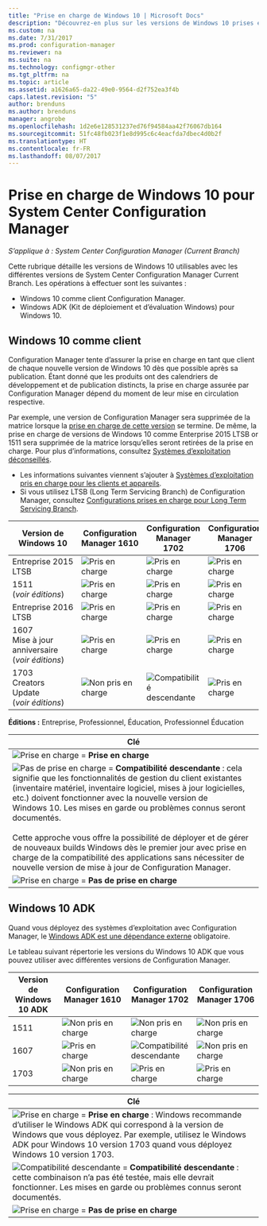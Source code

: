 ```yaml
---
title: "Prise en charge de Windows 10 | Microsoft Docs"
description: "Découvrez-en plus sur les versions de Windows 10 prises en charge comme clients ou pour OSD avec System Center Configuration Manager."
ms.custom: na
ms.date: 7/31/2017
ms.prod: configuration-manager
ms.reviewer: na
ms.suite: na
ms.technology: configmgr-other
ms.tgt_pltfrm: na
ms.topic: article
ms.assetid: a1626a65-da22-49e0-9564-d2f752ea3f4b
caps.latest.revision: "5"
author: brenduns
ms.author: brenduns
manager: angrobe
ms.openlocfilehash: 1d2e6e128531237ed76f94584aa42f76067db164
ms.sourcegitcommit: 51fc48fb023f1e8d995c6c4eacfda7dbec4d0b2f
ms.translationtype: HT
ms.contentlocale: fr-FR
ms.lasthandoff: 08/07/2017
---
```

# <a name="support-for-windows-10-for-system-center-configuration-manager"></a>Prise en charge de Windows 10 pour System Center Configuration Manager  

*S’applique à : System Center Configuration Manager (Current Branch)*


 Cette rubrique détaille les versions de Windows 10 utilisables avec les différentes versions de System Center Configuration Manager Current Branch. Les opérations à effectuer sont les suivantes :
 -  Windows 10 comme client Configuration Manager.
 -  Windows ADK (Kit de déploiement et d’évaluation Windows) pour Windows 10.

## <a name="windows-10-as-a-client"></a>Windows 10 comme client
Configuration Manager tente d’assurer la prise en charge en tant que client de chaque nouvelle version de Windows 10 dès que possible après sa publication. Étant donné que les produits ont des calendriers de développement et de publication distincts, la prise en charge assurée par Configuration Manager dépend du moment de leur mise en circulation respective.

Par exemple, une version de Configuration Manager sera supprimée de la matrice lorsque la [prise en charge de cette version](/sccm/core/servers/manage/current-branch-versions-supported) se termine. De même, la prise en charge de versions de Windows 10 comme Enterprise 2015 LTSB or 1511 sera supprimée de la matrice lorsqu’elles seront retirées de la prise en charge. Pour plus d’informations, consultez [Systèmes d’exploitation déconseillés](/sccm/core/plan-design/changes/removed-and-deprecated-features#deprecated-operating-systems).

-   Les informations suivantes viennent s’ajouter à [Systèmes d’exploitation pris en charge pour les clients et appareils](/sccm/core/plan-design/configs/supported-operating-systems-for-clients-and-devices).
-   Si vous utilisez LTSB (Long Term Servicing Branch) de Configuration Manager, consultez [Configurations prises en charge pour Long Term Servicing Branch](/sccm/core/understand/supported-configurations-for-ltsb).

|Version de Windows 10                    |Configuration Manager 1610          |    Configuration Manager 1702          |    Configuration Manager 1706 |
|---------------------|-----|-----|-----|
|Entreprise 2015 LTSB                   |![Pris en charge](media/green_check.png) |![Pris en charge](media/green_check.png) |![Pris en charge](media/green_check.png) |
|1511  <br />(*voir éditions*)           |![Pris en charge](media/green_check.png) |![Pris en charge](media/green_check.png) |![Pris en charge](media/green_check.png) |
|Entreprise 2016 LTSB                   |![Pris en charge](media/green_check.png) |![Pris en charge](media/green_check.png) |![Pris en charge](media/green_check.png) |
|1607   <br />Mise à jour anniversaire<br />(*voir éditions*)   |![Pris en charge](media/green_check.png) |![Pris en charge](media/green_check.png)            |![Pris en charge](media/green_check.png) |
|1703   <br />Creators Update<br />(*voir éditions*)      |![Non pris en charge](media/Red_X.png)   |![Compatibilité descendante](media/blue_compat.png) |![Pris en charge](media/green_check.png) |


**Éditions :** Entreprise, Professionnel, Éducation, Professionnel Éducation   

|Clé|
|--|
|![Prise en charge](media/green_check.png) = **Prise en charge**  |
|![Pas de prise en charge](media/blue_compat.png)  = **Compatibilité descendante** : cela signifie que les fonctionnalités de gestion du client existantes (inventaire matériel, inventaire logiciel, mises à jour logicielles, etc.) doivent fonctionner avec la nouvelle version de Windows 10. Les mises en garde ou problèmes connus seront documentés. <br><br>Cette approche vous offre la possibilité de déployer et de gérer de nouveaux builds Windows dès le premier jour avec prise en charge de la compatibilité des applications sans nécessiter de nouvelle version de mise à jour de Configuration Manager. |
|![Prise en charge](media/Red_X.png) = **Pas de prise en charge**|


## <a name="windows-10-adk"></a>Windows 10 ADK
Quand vous déployez des systèmes d’exploitation avec Configuration Manager, le [Windows ADK est une dépendance externe](/sccm/osd/plan-design/infrastructure-requirements-for-operating-system-deployment) obligatoire.

Le tableau suivant répertorie les versions du Windows 10 ADK que vous pouvez utiliser avec différentes versions de Configuration Manager.

|Version de Windows 10 ADK  |Configuration Manager 1610 |Configuration Manager 1702   |Configuration Manager 1706 |
|--------------------|-----|-----|-----|
|1511  |![Non pris en charge](media/Red_X.png)             |![Non pris en charge](media/Red_X.png)              |![Non pris en charge](media/Red_X.png)|
|1607  |![Pris en charge](media/green_check.png)           |![Compatibilité descendante](media/blue_compat.png) |![Non pris en charge](media/Red_X.png)|
|1703  |![Non pris en charge](media/Red_X.png)             |![Pris en charge](media/green_check.png)            |![Pris en charge](media/green_check.png) |  

|Clé|
|--|
|![Prise en charge](media/green_check.png) = **Prise en charge** : Windows recommande d’utiliser le Windows ADK qui correspond à la version de Windows que vous déployez. Par exemple, utilisez le Windows ADK pour Windows 10 version 1703 quand vous déployez Windows 10 version 1703.  |
|![Compatibilité descendante](media/blue_compat.png)  = **Compatibilité descendante** : cette combinaison n’a pas été testée, mais elle devrait fonctionner. Les mises en garde ou problèmes connus seront documentés. |
|![Prise en charge](media/Red_X.png) = **Pas de prise en charge**|
